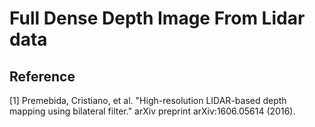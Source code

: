 # Full Dense Depth Image From Lidar data


## Reference
[1] Premebida, Cristiano, et al. "High-resolution LIDAR-based depth mapping using bilateral filter." arXiv preprint arXiv:1606.05614 (2016).
